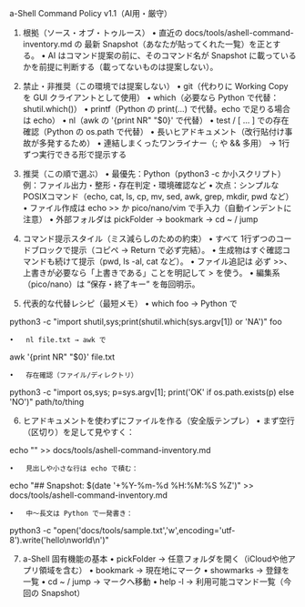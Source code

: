 a-Shell Command Policy v1.1（AI用・厳守）

1) 根拠（ソース・オブ・トゥルース）
	•	直近の docs/tools/ashell-command-inventory.md の 最新 Snapshot（あなたが貼ってくれた一覧）を正とする。
	•	AI はコマンド提案の前に、そのコマンド名が Snapshot に載っているかを前提に判断する（載ってないものは提案しない）。

2) 禁止・非推奨（この環境では提案しない）
	•	git（代わりに Working Copy を GUI クライアントとして使用）
	•	which（必要なら Python で代替：shutil.which()）
	•	printf（Python の print(...) で代替。echo で足りる場合は echo）
	•	nl（awk の '{print NR" "$0}' で代替）
	•	test / [ … ] での存在確認（Python の os.path で代替）
	•	長いヒアドキュメント（改行貼付け事故が多発するため）
	•	連結しまくったワンライナー（; や && 多用）
→ 1行ずつ実行できる形で提示する

3) 推奨（この順で選ぶ）
	•	最優先：Python（python3 -c か小スクリプト）
例：ファイル出力・整形・存在判定・環境確認など
	•	次点：シンプルなPOSIXコマンド（echo, cat, ls, cp, mv, sed, awk, grep, mkdir, pwd など）
	•	ファイル作成は echo >> か pico/nano/vim で手入力（自動インデントに注意）
	•	外部フォルダは pickFolder → bookmark <name> → cd ~<name> / jump <name>

4) コマンド提示スタイル（ミス減らしのための約束）
	•	すべて 1行ずつのコードブロックで提示（コピペ → Return で必ず完結）。
	•	生成物はすぐ確認コマンドも続けて提示（pwd, ls -al, cat など）。
	•	ファイル追記は 必ず >>、上書きが必要なら「上書きである」ことを明記して > を使う。
	•	編集系（pico/nano）は “保存・終了キー” を毎回明示。

5) 代表的な代替レシピ（最短メモ）
	•	which foo → Python で

python3 -c "import shutil,sys;print(shutil.which(sys.argv[1]) or 'NA')" foo


	•	nl file.txt → awk で

awk '{print NR\" \"$0}' file.txt


	•	存在確認（ファイル/ディレクトリ）

python3 -c "import os,sys; p=sys.argv[1]; print('OK' if os.path.exists(p) else 'NO')" path/to/thing



6) ヒアドキュメントを使わずにファイルを作る（安全版テンプレ）
	•	まず空行（区切り）を足して見やすく：

echo "" >> docs/tools/ashell-command-inventory.md


	•	見出しや小さな行は echo で積む：

echo "## Snapshot: $(date '+%Y-%m-%d %H:%M:%S %Z')" >> docs/tools/ashell-command-inventory.md


	•	中～長文は Python で一発書き：

python3 -c "open('docs/tools/sample.txt','w',encoding='utf-8').write('hello\\nworld\\n')"



7) a-Shell 固有機能の基本
	•	pickFolder → 任意フォルダを開く（iCloudや他アプリ領域を含む）
	•	bookmark <name> → 現在地にマーク
	•	showmarks → 登録を一覧
	•	cd ~<name> / jump <name> → マークへ移動
	•	help -l → 利用可能コマンド一覧（今回の Snapshot）